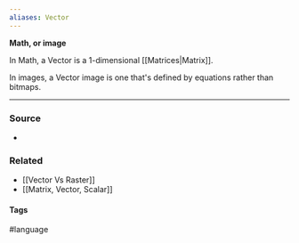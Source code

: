 ```yaml
---
aliases: Vector
---
```

**Math, or image**

In Math, a Vector is a 1-dimensional [[Matrices|Matrix]]. 

In images, a Vector image is one that's defined by equations rather than bitmaps.

---
### Source
- 

### Related
- [[Vector Vs Raster]]
- [[Matrix, Vector, Scalar]]

#### Tags
#language 